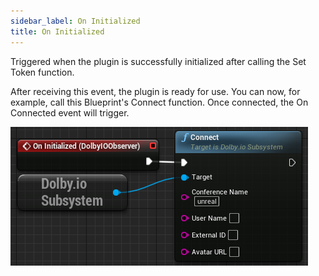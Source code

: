 ```yaml
---
sidebar_label: On Initialized
title: On Initialized
---
```

Triggered when the plugin is successfully initialized after calling the Set Token function.

After receiving this event, the plugin is ready for use. You can now, for example, call this Blueprint's Connect function. Once connected, the On Connected event will trigger.

![Sample](../../../static/img/on_initialized.PNG)